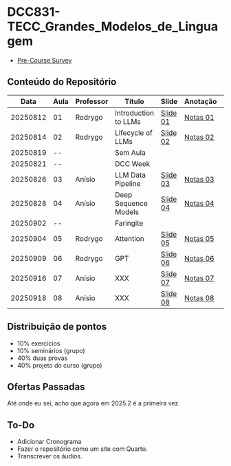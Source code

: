 # DCC831-TECC_Grandes_Modelos_de_Linguagem

- [Pre-Course Survey](https://forms.gle/7mcatGc5LtAFM2ta7)

## Conteúdo do Repositório

| Data     | Aula | Professor | Título               | Slide               | Anotação               | Áudio               |
| -------- | ---- | --------- | -------------------- | ------------------- | ---------------------- | ------------------- |
| 20250812 | 01   | Rodrygo   | Introduction to LLMs | [Slide 01][Slide01] | [Notas 01][Anotação01] | [Áudio 01][Áudio01] |
| 20250814 | 02   | Rodrygo   | Lifecycle of LLMs    | [Slide 02][Slide02] | [Notas 02][Anotação02] | [Áudio 02][Áudio02] |
| 20250819 | --   |           | Sem Aula             |                     |                        |                     |
| 20250821 | --   |           | DCC Week             |                     |                        |                     |
| 20250826 | 03   | Anísio    | LLM Data Pipeline    | [Slide 03][Slide03] | [Notas 03][Anotação03] | [Áudio 03][Áudio03] |
| 20250828 | 04   | Anísio    | Deep Sequence Models | [Slide 04][Slide04] | [Notas 04][Anotação04] | [Áudio 04][Áudio04] |
| 20250902 | --   |           | Faringite            |                     |                        |                     |
| 20250904 | 05   | Rodrygo   | Attention            | [Slide 05][Slide05] | [Notas 05][Anotação05] | [Áudio 05][Áudio05] |
| 20250909 | 06   | Rodrygo   | GPT                  | [Slide 06][Slide06] | [Notas 06][Anotação06] | [Áudio 06][Áudio06] |
| 20250916 | 07   | Anísio    | XXX                  | [Slide 07][Slide07] | [Notas 07][Anotação07] | [Áudio 07][Áudio07] |
| 20250918 | 08   | Anísio    | XXX                  | [Slide 08][Slide08] | [Notas 08][Anotação08] | [Áudio 08][Áudio08] |

<!-- Links -->

<!-- Aula 08 -->

[Slide08]: Files/Slides/08-XXX.pdf
[Anotação08]: Files/Anotações/08-XXX.md
[Áudio08]: Files/Áudios/2025-09-18_17.06.26-LLM-Aula_08.mp3

<!-- Aula 07 -->

[Slide07]: Files/Slides/07-XXX.pdf
[Anotação07]: Files/Anotações/07-XXX.md
[Áudio07]: Files/Áudios/2025-09-16_17.06.26-LLM-Aula_07.mp3

<!-- Aula 06 -->

[Slide06]: Files/Slides/06-gpt.pdf
[Anotação06]: Files/Anotações/06-gpt.md
[Áudio06]: Files/Áudios/2025-09-11_17.06.26-LLM-Aula_06.mp3

<!-- Aula 05 -->

[Slide05]: Files/Slides/05-attention.pdf
[Anotação05]: Files/Anotações/05-attention.md
[Áudio05]: Files/Áudios/2025-09-04_17.16.45-LLM-Aula_05.mp3

<!-- Aula 04 -->

[Slide04]: Files/Slides/04-Deep-Seq-Models.pdf
[Anotação04]: Files/Anotações/04-Deep-Seq-Models.md
[Áudio04]: Files/Áudios/2025-08-28_17.17.12-LLM-Aula_04.mp3

<!-- Aula 03 -->

[Slide03]: Files/Slides/03-XXX.pdf
[Anotação03]: Files/Anotações/03-LLM-data-pipeline.md
[Áudio03]: Files/Áudios/2025-08-26_17.01.04-LLM-Aula_03.mp3

<!-- Aula 02 -->

[Slide02]: Files/Slides/02-lifecycle.pdf
[Anotação02]: Files/Anotações/02-lifecycle.md
[Áudio02]: Files/Áudios/2025-08-14_17.06.20-LLM-Aula_02.mp3

<!-- Aula 01 -->

[Slide01]: Files/Slides/01-introduction.pdf
[Anotação01]: Files/Anotações/01-introduction.md
[Áudio01]: Files/Áudios/2025-08-12_17.07.13-LLM-Aula_01.mp3

## Distribuição de pontos

- 10% exercícios
- 10% seminários (grupo)
- 40% duas provas
- 40% projeto do curso (grupo)

## Ofertas Passadas

Até onde eu sei, acho que agora em 2025.2 é a primeira vez.

## To-Do

- Adicionar Cronograma
- Fazer o repositório como um site com Quarto.
- Transcrever os áudios.
